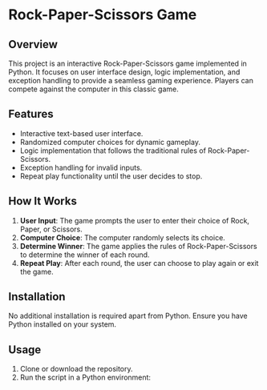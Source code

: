 # Rock-Paper-Scissors Game

## Overview

This project is an interactive Rock-Paper-Scissors game implemented in Python. It focuses on user interface design, logic implementation, and exception handling to provide a seamless gaming experience. Players can compete against the computer in this classic game.

## Features

- Interactive text-based user interface.
- Randomized computer choices for dynamic gameplay.
- Logic implementation that follows the traditional rules of Rock-Paper-Scissors.
- Exception handling for invalid inputs.
- Repeat play functionality until the user decides to stop.

## How It Works

1. **User Input**: The game prompts the user to enter their choice of Rock, Paper, or Scissors.
2. **Computer Choice**: The computer randomly selects its choice.
3. **Determine Winner**: The game applies the rules of Rock-Paper-Scissors to determine the winner of each round.
4. **Repeat Play**: After each round, the user can choose to play again or exit the game.

## Installation

No additional installation is required apart from Python. Ensure you have Python installed on your system.

## Usage

1. Clone or download the repository.
2. Run the script in a Python environment:

